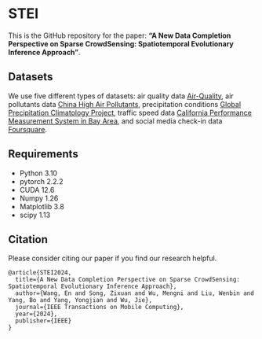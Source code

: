 # STEI
This is the GitHub repository for the paper: **“A New Data Completion Perspective on Sparse CrowdSensing: Spatiotemporal Evolutionary Inference Approach”**.
## Datasets
We use five different types of datasets: air quality data [Air-Quality](https://www.kdd.org/kdd2018/kdd-cup), air pollutants data [China High Air Pollutants](https://data.tpdc.ac.cn/zh-hans/data/6168e75d-93ab-4e4a-b7ff-33152e49d0bf), precipitation conditions [Global Precipitation Climatology Project](https://cds.climate.copernicus.eu/cdsapp\#!/dataset/insitu-observations-surface-land?tab=overview), traffic speed data [California Performance Measurement System in Bay Area](https://hyper.ai/datasets/30453), and social media check-in data [Foursquare](https://sites.google.com/site/yangdingqi/home/foursquare-dataset).
## Requirements
- Python 3.10
- pytorch 2.2.2
- CUDA 12.6
- Numpy 1.26
- Matplotlib 3.8
- scipy 1.13
## Citation
Please consider citing our paper if you find our research helpful.
```
@article{STEI2024,
  title={A New Data Completion Perspective on Sparse CrowdSensing: Spatiotemporal Evolutionary Inference Approach},
  author={Wang, En and Song, Zixuan and Wu, Mengni and Liu, Wenbin and Yang, Bo and Yang, Yongjian and Wu, Jie},
  journal={IEEE Transactions on Mobile Computing},
  year={2024},
  publisher={IEEE}
}
```
